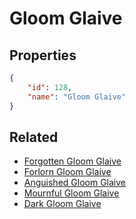 # Gloom Glaive

<no description available>

## Properties

```json
{
    "id": 128,
    "name": "Gloom Glaive"
}
```

## Related

- [Forgotten Gloom Glaive](../items/18213-forgotten-gloom-glaive.md)
- [Forlorn Gloom Glaive](../items/8416-forlorn-gloom-glaive.md)
- [Anguished Gloom Glaive](../items/8415-anguished-gloom-glaive.md)
- [Mournful Gloom Glaive](../items/8414-mournful-gloom-glaive.md)
- [Dark Gloom Glaive](../items/8413-dark-gloom-glaive.md)

